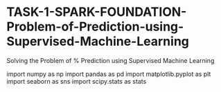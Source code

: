 # TASK-1-SPARK-FOUNDATION-Problem-of-Prediction-using-Supervised-Machine-Learning
 Solving the Problem of % Prediction using Supervised Machine Learning

import numpy as np
import pandas as pd
import matplotlib.pyplot as plt
import seaborn as sns
import scipy.stats as stats

